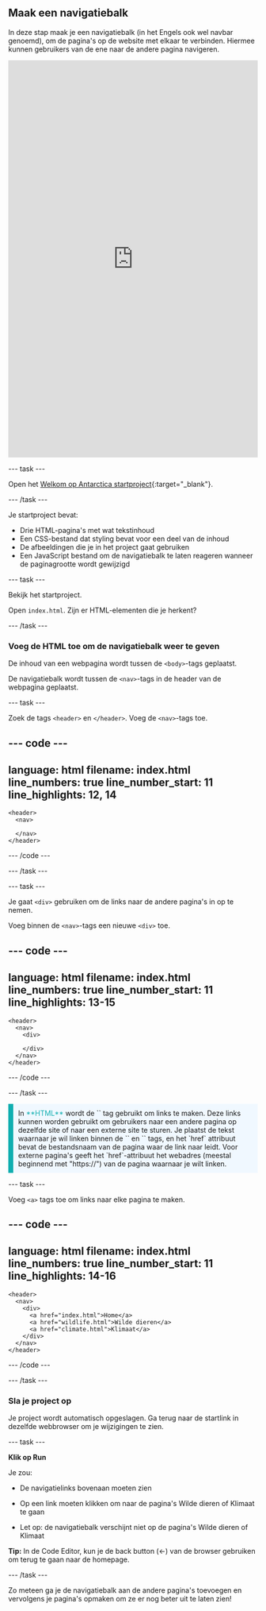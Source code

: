 ## Maak een navigatiebalk

In deze stap maak je een navigatiebalk (in het Engels ook wel navbar genoemd), om de pagina's op de website met elkaar te verbinden. Hiermee kunnen gebruikers van de ene naar de andere pagina navigeren.
<iframe src="https://editor.raspberrypi.org/nl-NL/embed/viewer/welcome-to-antarctica-step2" width="100%" height="800" frameborder="0" marginwidth="0" marginheight="0" allowfullscreen> </iframe>

--- task ---

Open het [Welkom op Antarctica startproject](https://editor.raspberrypi.org/nl-NL/projects/welcome-to-antarctica-starter){:target="_blank"}.

--- /task ---

Je startproject bevat:

- Drie HTML-pagina's met wat tekstinhoud
- Een CSS-bestand dat styling bevat voor een deel van de inhoud
- De afbeeldingen die je in het project gaat gebruiken
- Een JavaScript bestand om de navigatiebalk te laten reageren wanneer de paginagrootte wordt gewijzigd

--- task ---

Bekijk het startproject.

Open `index.html`. Zijn er HTML-elementen die je herkent?

--- /task ---

### Voeg de HTML toe om de navigatiebalk weer te geven

De inhoud van een webpagina wordt tussen de `<body>`-tags geplaatst.

De navigatiebalk wordt tussen de `<nav>`-tags in de header van de webpagina geplaatst.

--- task ---

Zoek de tags `<header>` en `</header>`.
Voeg de `<nav>`-tags toe.

--- code ---
---
language: html
filename: index.html
line_numbers: true
line_number_start: 11
line_highlights: 12, 14
---

    <header>
      <nav>
        
      </nav>
    </header>

--- /code ---

--- /task ---

--- task ---

Je gaat `<div>` gebruiken om de links naar de andere pagina's in op te nemen.

Voeg binnen de `<nav>`-tags een nieuwe `<div>` toe.

--- code ---
---
language: html
filename: index.html
line_numbers: true
line_number_start: 11
line_highlights: 13-15
---

    <header>
      <nav>
        <div>

        </div>
      </nav>
    </header>

--- /code ---

--- /task ---

<p style="border-left: solid; border-width:10px; border-color: #0faeb0; background-color: aliceblue; padding: 10px;">
In <span style="color: #0faeb0">**HTML**</span> wordt de `<a>` tag gebruikt om links te maken. Deze links kunnen worden gebruikt om gebruikers naar een andere pagina op dezelfde site of naar een externe site te sturen. Je plaatst de tekst waarnaar je wil linken binnen de `<a>` en `</a>` tags, en het `href` attribuut bevat de bestandsnaam van de pagina waar de link naar leidt. Voor externe pagina's geeft het `href`-attribuut het webadres (meestal beginnend met "https://") van de pagina waarnaar je wilt linken.
</p>

--- task ---

Voeg `<a>` tags toe om links naar elke pagina te maken.

--- code ---
---
language: html
filename: index.html
line_numbers: true
line_number_start: 11
line_highlights: 14-16
---

    <header>
      <nav>
        <div>
          <a href="index.html">Home</a>
          <a href="wildlife.html">Wilde dieren</a>
          <a href="climate.html">Klimaat</a>
        </div>
      </nav>
    </header>

--- /code ---

--- /task ---

### Sla je project op

Je project wordt automatisch opgeslagen. Ga terug naar de startlink in dezelfde webbrowser om je wijzigingen te zien.

--- task ---

**Klik op Run**

Je zou:

- De navigatielinks bovenaan moeten zien

- Op een link moeten klikken om naar de pagina's Wilde dieren of Klimaat te gaan

- Let op: de navigatiebalk verschijnt niet op de pagina's Wilde dieren of Klimaat

**Tip:** In de Code Editor, kun je de back button (←) van de browser gebruiken om terug te gaan naar de homepage.

--- /task ---

Zo meteen ga je de navigatiebalk aan de andere pagina's toevoegen en vervolgens je pagina's opmaken om ze er nog beter uit te laten zien!
